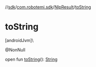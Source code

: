 //[sdk](../../../index.md)/[com.robotemi.sdk](../index.md)/[NlpResult](index.md)/[toString](to-string.md)

# toString

[androidJvm]\

@NonNull

open fun [toString](to-string.md)(): [String](https://docs.oracle.com/javase/8/docs/api/java/lang/String.html)
